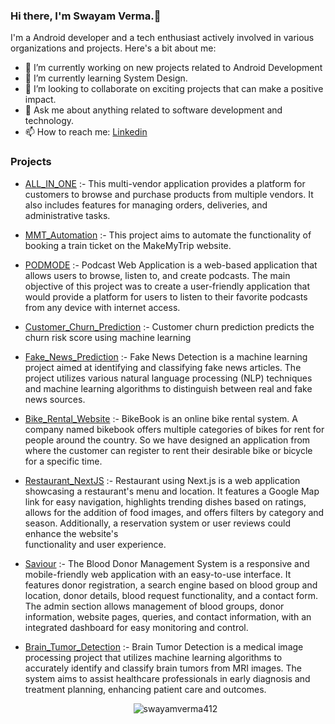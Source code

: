 ### Hi there, I'm Swayam Verma.👋

<!--
**swayamverma412/swayamverma412** is a ✨ _special_ ✨ repository because its `README.md` (this file) appears on your GitHub profile.

Here are some ideas to get you started:

- 🔭 I’m currently working on ...
- 🌱 I’m currently learning ...
- 👯 I’m looking to collaborate on ...
- 🤔 I’m looking for help with ...
- 💬 Ask me about ...
- 📫 How to reach me: ...
- 😄 Pronouns: ...
- ⚡ Fun fact: ...
-->
I'm a Android developer and a tech enthusiast actively involved in various organizations and projects. Here's a bit about me:
- 🔭 I’m currently working on new projects related to Android Development
- 🌱 I’m currently learning System Design.
- 👯 I’m looking to collaborate on exciting projects that can make a positive impact.
- 💬 Ask me about anything related to software development and technology.
- 📫 How to reach me: [Linkedin](https://www.linkedin.com/in/swayam-verma-705a9a195/)
### Projects
- [ALL_IN_ONE](https://github.com/swayamverma412/ALL_IN_ONE) :-
  This multi-vendor application provides a platform for customers to browse and purchase products from multiple vendors. It 
  also includes features for managing orders, deliveries, and administrative tasks.

- [MMT_Automation](https://github.com/swayamverma412/MMT_Automation) :-
  This project aims to automate the functionality of booking a train ticket on the MakeMyTrip website.
  
- [PODMODE](https://github.com/swayamverma412/PODMODE) :-
  Podcast Web Application is a web-based application that allows users to browse, listen to, and create podcasts. The main     objective of this project was to create a user-friendly application that would provide a platform for users to listen to     their favorite podcasts from any device with internet access.

- [Customer_Churn_Prediction](https://github.com/swayamverma412/Customer_Churn_Prediction) :-
  Customer churn prediction predicts the churn risk score using machine learning

- [Fake_News_Prediction](https://github.com/swayamverma412/Fake_News_Detection) :-
  Fake News Detection is a machine learning project aimed at identifying and classifying fake news articles. The project       utilizes various natural language processing (NLP) techniques and machine learning algorithms to distinguish between real    and fake news sources.

- [Bike_Rental_Website](https://github.com/swayamverma412/Bike_Rental_website) :-
  BikeBook is an online bike rental system. A company named bikebook offers multiple categories of bikes for rent for people   around the country. So we have designed an application from where the customer can register to rent their desirable bike     or bicycle for a specific time.

- [Restaurant_NextJS](https://github.com/swayamverma412/Restaurant_NextJS) :-
  Restaurant using Next.js is a web application showcasing a restaurant's menu and location. It features a Google Map link     for easy navigation, highlights trending dishes based on ratings, allows for the addition of food images, and offers         filters by category and season. Additionally, a reservation system or user reviews could enhance the website's       
  functionality and user experience.

- [Saviour](https://github.com/swayamverma412/SAVIOUR) :-
  The Blood Donor Management System is a responsive and mobile-friendly web application with an easy-to-use interface. It 
  features donor registration, a search engine based on blood group and location, donor details, blood request 
  functionality, and a contact form. The admin section allows management of blood groups, donor information, website pages, 
  queries, and contact information, with an integrated dashboard for easy monitoring and control.

- [Brain_Tumor_Detection](https://github.com/swayamverma412/Brain_Tumor_Detection) :-
  Brain Tumor Detection is a medical image processing project that utilizes machine learning algorithms to accurately 
  identify and classify brain tumors from MRI images. The system aims to assist healthcare professionals in early diagnosis 
  and treatment planning, enhancing patient care and outcomes.

  <p align="center"> <img src="https://github-readme-stats.vercel.app/api/top-langs/?username=swayamverma412" alt="swayamverma412" />





